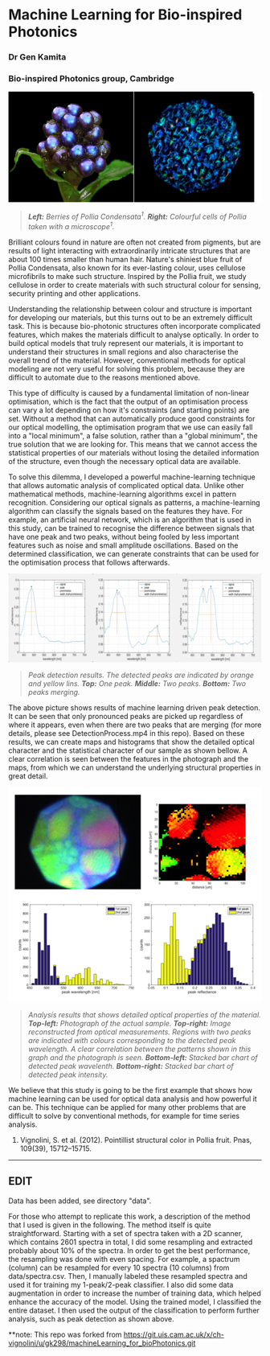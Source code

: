 Machine Learning for Bio-inspired Photonics
==================================
### Dr Gen Kamita 
### Bio-inspired Photonics group, Cambridge


![Fruit of Pollia Condensata](pictures/polliaFruit.png)

>*<strong>Left:</strong> Berries of Pollia Condensata<sup>1</sup>. <strong> Right:</strong>  Colourful cells of Pollia taken with a microscope<sup>1</sup>.*


Brilliant colours found in nature are often not created from pigments, but are results of light interacting with extraordinarily intricate structures that are about 100 times smaller than human hair. Nature's shiniest blue fruit of Pollia Condensata, also known for its ever-lasting colour, uses cellulose microfibrils to make such structure. Inspired by the Pollia fruit, we study cellulose in order to create materials with such structural colour for sensing, security printing and other applications.

Understanding the relationship between colour and structure is important for developing our materials, but this turns out to be an extremely difficult task. This is because bio-photonic structures often incorporate complicated features, which makes the materials difficult to analyse optically. In order to build optical models that truly represent our materials, it is important to understand their structures in small regions and also characterise the overall trend of the material. However, conventional methods for optical modeling are not very useful for solving this problem, because they are difficult to automate due to the reasons mentioned above. 

This type of difficulty is caused by a fundamental limitation of non-linear optimisation, which is the fact that the output of an optimisation process can vary a lot depending on how it's constraints (and starting points) are set. Without a method that can automatically produce good constraints for our optical modelling, the optimisation program that we use can easily fall into a "local minimum", a false solution, rather than a "global minimum", the true solution that we are looking for. This means that we cannot access the statistical properties of our materials without losing the detailed information of the structure, even though the necessary optical data are available. 

To solve this dilemma, I developed a powerful machine-learning technique that allows automatic analysis of complicated optical data. Unlike other mathematical methods, machine-learning algorithms excel in pattern recognition. Considering our optical signals as patterns, a machine-learning algorithm can classify the signals based on the features they have. For example, an artificial neural network, which is an algorithm that is used in this study, can be trained to recognise the difference between signals that have one peak and two peaks, without being fooled by less important features such as noise and small amplitude oscillations. Based on the determined classification, we can generate constraints that can be used for the optimisation process that follows afterwards.



![Detected peaks](pictures/peaks_small.png)

>*Peak detection results. The detected peaks are indicated by orange and yellow lins. <strong>Top:</strong> One peak. <strong>Middle:</strong> Two peaks. <strong>Bottom:</strong> Two peaks merging.*


The above picture shows results of machine learning driven peak detection. It can be seen that only pronounced peaks are picked up regardless of where it appears, even when there are two peaks that are merging (for more details, please see DetectionProcess.mp4 in this repo). Based on these results, we can create maps and histograms that show the detailed optical character and the statistical character of our sample as shown bellow. A clear correlation is seen between the features in the photograph and the maps, from which we can understand the underlying structural properties in great detail.

![maps](pictures/map.tif)

>*Analysis results that shows detailed optical properties of the material. <strong>Top-left:</strong> Photograph of the actual sample. <strong>Top-right:</strong> Image reconstructed from optical measurements. Regions with two peaks are indicated with colours corresponding to the detected peak wavelength. A clear correlation between the patterns shown in this graph and the photograph is seen. <strong>Bottom-left:</strong> Stacked bar chart of detected peak wavelenth. <strong>Bottom-right:</strong> Stacked bar chart of detected peak intensity.*


We believe that this study is going to be the first example that shows how machine learning can be used for optical data analysis and how powerful it can be. This technique can be applied for many other problems that are difficult to solve by conventional methods, for example for time series analysis.


1. Vignolini, S. et al. (2012). Pointillist structural color in Pollia fruit. Pnas, 109(39), 15712–15715.

---
## EDIT
Data has been added, see directory "data".



For those who attempt to replicate this work, a description of the method that I used is given in the following.
The method itself is quite straightforward.
Starting with a set of spectra taken with a 2D scanner, which contains 2601 spectra in total, I did some resampling and extracted probably about 10% of the spectra.
In order to get the best performance, the resampling was done with even spacing.
For example, a spactrum (column) can be resampled for every 10 spectra (10 columns) from data/spectra.csv.
Then, I manually labeled these resampled spectra and used it for training my 1-peak/2-peak classifier.
I also did some data augmentation in order to increase the number of training data, which helped enhance the accuracy of the model.
Using the trained model, I classified the entire dataset.
I then used the output of the classification to perform further analysis, such as peak detection as shown above.

**note: This repo was forked from https://git.uis.cam.ac.uk/x/ch-vignolini/u/gk298/machineLearning_for_bioPhotonics.git

